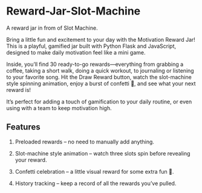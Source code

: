 # Reward-Jar-Slot-Machine
A reward jar in from of Slot Machine.

Bring a little fun and excitement to your day with the Motivation Reward Jar! This is a playful, gamified jar built with Python Flask and JavaScript, designed to make daily motivation feel like a mini game.

Inside, you’ll find 30 ready-to-go rewards—everything from grabbing a coffee, taking a short walk, doing a quick workout, to journaling or listening to your favorite song. Hit the Draw Reward button, watch the slot-machine style spinning animation, enjoy a burst of confetti 🎉, and see what your next reward is!

It’s perfect for adding a touch of gamification to your daily routine, or even using with a team to keep motivation high.

## Features

1. Preloaded rewards – no need to manually add anything.

2. Slot-machine style animation – watch three slots spin before revealing your reward.

3. Confetti celebration – a little visual reward for some extra fun 🎉.

4. History tracking – keep a record of all the rewards you’ve pulled.
